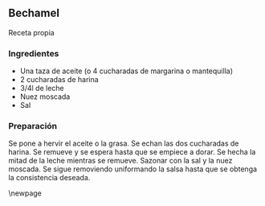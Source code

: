 ## Bechamel

Receta propia

### Ingredientes

- Una taza de aceite (o 4 cucharadas de margarina o mantequilla)
- 2 cucharadas de harina
- 3/4l de leche
- Nuez moscada
- Sal

### Preparación

Se pone a hervir el aceite o la grasa.
Se echan las dos cucharadas de harina.
Se remueve y se espera hasta que se empiece a dorar.
Se hecha la mitad de la leche mientras se remueve.
Sazonar con la sal y la nuez moscada.
Se sigue removiendo uniformando la salsa hasta que se obtenga la consistencia deseada.

\newpage
